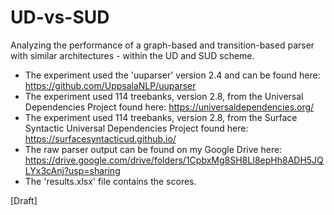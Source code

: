 # UD-vs-SUD
Analyzing the performance of a graph-based and transition-based parser with similar architectures - within the UD and SUD scheme.

- The experiment used the 'uuparser' version 2.4 and can be found here: https://github.com/UppsalaNLP/uuparser
- The experiment used 114 treebanks, version 2.8, from the Universal Dependencies Project found here: https://universaldependencies.org/
- The experiment used 114 treebanks, version 2.8, from the Surface Syntactic Universal Dependencies Project found here: https://surfacesyntacticud.github.io/
- The raw parser output can be found on my Google Drive here: https://drive.google.com/drive/folders/1CpbxMg8SH8LI8epHh8ADH5JQLYx3cAnj?usp=sharing
- The 'results.xlsx' file contains the scores.


[Draft]
